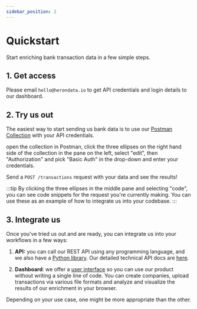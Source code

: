 ```yaml
---
sidebar_position: 2
---
```


# Quickstart

Start enriching bank transaction data in a few simple steps.

## 1. Get access

Please email `hello@herondata.io` to get API credentials and login details to our dashboard.

## 2. Try us out

The easiest way to start sending us bank data is to use our [Postman
Collection](https://postman.herondata.io/) with your API credentials.

open the collection in Postman, click the three ellipses on the right
hand side of the collection in the pane on the left, select "edit", then
"Authorization" and pick "Basic Auth" in the drop-down and enter your
credentials.

Send a `POST /transactions` request with your data and see the results!

:::tip
By clicking the three ellipses in the middle pane and selecting "code", you
can see code snippets for the request you're currently making. You can use
these as an example of how to integrate us into your codebase.
:::

## 3. Integrate us

Once you've tried us out and are ready, you can integrate us into your
workflows in a few ways:

1. **API:** you can call our REST API using any programming language, and we
   also have a [Python library](https://github.com/heron-data/client-python).
   Our detailed technical API docs are [here](/api).

2. **Dashboard**: we offer a [user interface](https://dashboard.herondata.io)
   so you can use our product without writing a single line of code. You can
   create companies, upload transactions via various file formats and analyze
   and visualize the results of our enrichment in your browser.

Depending on your use case, one might be more appropriate than the other.
<!-- Please go through the [Use Cases](/use-cases) documentation for more details. -->
